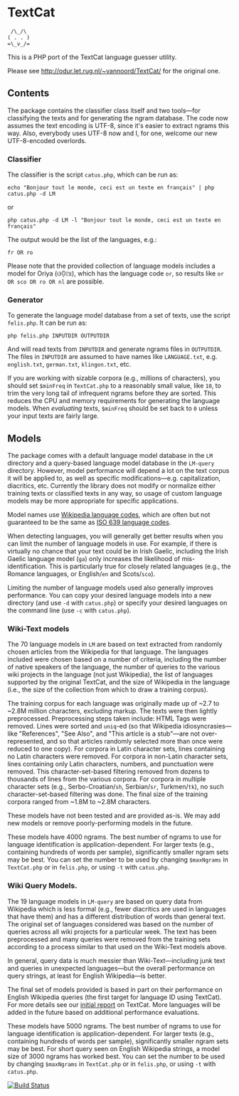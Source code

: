 # TextCat

     /\_/\
    ( . . )
    =\_v_/=

This is a PHP port of the TextCat language guesser utility.

Please see http://odur.let.rug.nl/~vannoord/TextCat/ for the original one.

## Contents

The package contains the classifier class itself and two tools—for classifying the texts and for generating the ngram database.
The code now assumes the text encoding is UTF-8, since it's easier to extract ngrams this way.
Also, everybody uses UTF-8 now and I, for one, welcome our new UTF-8-encoded overlords.

### Classifier

The classifier is the script `catus.php`, which can be run as:

    echo "Bonjour tout le monde, ceci est un texte en français" | php catus.php -d LM

or

    php catus.php -d LM -l "Bonjour tout le monde, ceci est un texte en français"

The output would be the list of the languages, e.g.:

    fr OR ro

Please note that the provided collection of language models includes a model for Oriya (ଓଡ଼ିଆ), which has the language code `or`, so results like `or OR sco OR ro OR nl` are possible.

### Generator

To generate the language model database from a set of texts, use the script `felis.php`. It can be run as:

    php felis.php INPUTDIR OUTPUTDIR

And will read texts from `INPUTDIR` and generate ngrams files in `OUTPUTDIR`.
The files in `INPUTDIR` are assumed to have names like `LANGUAGE.txt`, e.g. `english.txt`, `german.txt`, `klingon.txt`, etc.

If you are working with sizable corpora (e.g., millions of characters), you should set `$minFreq` in `TextCat.php` to a reasonably small value, like `10`, to trim the very long tail of infrequent ngrams before they are sorted. This reduces the CPU and memory requirements for generating the language models. When *evaluating* texts, `$minFreq` should be set back to `0` unless your input texts are fairly large.

## Models

The package comes with a default language model database in the `LM` directory and a query-based language model database in the `LM-query` directory. However, model performance will depend a lot on the text corpus it will be applied to, as well as specific modifications—e.g. capitalization, diacritics, etc. Currently the library does not modify or normalize either training texts or classified texts in any way, so usage of custom language models may be more appropriate for specific applications.

Model names use [Wikipedia language codes](https://en.wikipedia.org/wiki/List_of_Wikipedias), which are often but not guaranteed to be the same as [ISO 639 language codes](https://en.wikipedia.org/wiki/ISO_639).

When detecting languages, you will generally get better results when you can limit the number of language models in use. For example, if there is virtually no chance that your text could be in Irish Gaelic, including the Irish Gaelic language model (`ga`) only increases the likelihood of mis-identification. This is particularly true for closely related languages (e.g., the Romance languages, or English/`en` and Scots/`sco`).

Limiting the number of language models used also generally improves performance. You can copy your desired language models into a new directory (and use `-d` with `catus.php`) or specify your desired languages on the command line (use `-c` with `catus.php`).

### Wiki-Text models

The 70 language models in `LM` are based on text extracted from randomly chosen articles from the Wikipedia for that language. The languages included were chosen based on a number of criteria, including the number of native speakers of the language, the number of queries to the various wiki projects in the language (not just Wikipedia), the list of languages supported by the original TextCat, and the size of Wikipedia in the language (i.e., the size of the collection from which to draw a training corpus).

The training corpus for each language was originally made up of ~2.7 to ~2.8M million characters, excluding markup. The texts were then lightly preprocessed. Preprocessing steps taken include: HTML Tags were removed. Lines were sorted and `uniq`-ed (so that Wikipedia idiosyncrasies—like "References", "See Also", and "This article is a stub"—are not over-represented, and so that articles randomly selected more than once were reduced to one copy). For corpora in Latin character sets, lines containing no Latin characters were removed. For corpora in non-Latin character sets, lines containing only Latin characters, numbers, and punctuation were removed. This character-set-based filtering removed from dozens to thousands of lines from the various corpora. For corpora in multiple character sets (e.g., Serbo-Croatian/`sh`, Serbian/`sr`, Turkmen/`tk`), no such character-set-based filtering was done. The final size of the training corpora ranged from ~1.8M to ~2.8M characters.

These models have not been tested and are provided as-is. We may add new models or remove poorly-performing models in the future.

These models have 4000 ngrams. The best number of ngrams to use for language identification is application-dependent. For larger texts (e.g., containing hundreds of words per sample), significantly smaller ngram sets may be best. You can set the number to be used by changing `$maxNgrams` in `TextCat.php` or in `felis.php`, or using `-t` with `catus.php`.

### Wiki Query Models.

The 19 language models in `LM-query` are based on query data from Wikipedia which is less formal (e.g., fewer diacritics are used in languages that have them) and has a different distribution of words than general text. The original set of languages considered was based on the number of queries across all wiki projects for a particular week. The text has been preprocessed and many queries were removed from the training sets according to a process similar to that used on the Wiki-Text models above.

In general, query data is much messier than Wiki-Text—including junk text and queries in unexpected languages—but the overall performance on query strings, at least for English Wikipedia—is better.

The final set of models provided is based in part on their performance on English Wikipedia queries (the first target for language ID using TextCat). For more details see our [initial report](https://www.mediawiki.org/wiki/User:TJones_(WMF)/Notes/Language_Detection_with_TextCat) on TextCat. More languages will be added in the future based on additional performance evaluations.

These models have 5000 ngrams. The best number of ngrams to use for language identification is application-dependent. For larger texts (e.g., containing hundreds of words per sample), significantly smaller ngram sets may be best. For short query seen on English Wikipedia strings, a model size of 3000 ngrams has worked best. You can set the number to be used by changing `$maxNgrams` in `TextCat.php` or in `felis.php`, or using `-t` with `catus.php`.


[![Build Status](https://travis-ci.org/smalyshev/textcat.svg?branch=master)](https://travis-ci.org/smalyshev/textcat)
